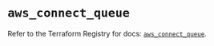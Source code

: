 # `aws_connect_queue`

Refer to the Terraform Registry for docs: [`aws_connect_queue`](https://registry.terraform.io/providers/hashicorp/aws/5.62.0/docs/resources/connect_queue).

